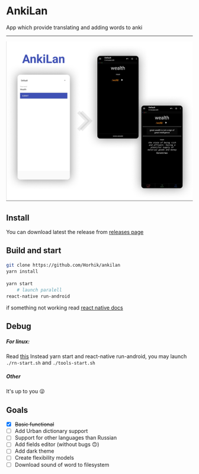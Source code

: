 # AnkiLan
App which provide translating and adding words to anki

- - -
 ![screenshot](./readme-files/screenshot1.png)
## Install
You can download latest the release from [releases page](https://github.com/Horhik/ankilan/releases)
## Build and start
```bash
git clone https://github.com/Horhik/ankilan
yarn install

yarn start
	# launch paralell
react-native run-android

```
if something not working read [react native docs](https://reactnative.dev/docs/getting-started)

## Debug
##### For linux:
Read [this](https://gist.github.com/Horhik/28c40259a79fabdd358822cede105c09#file-rn-redux-devtools-md)
Instead yarn start and react-native run-android, you may launch `./rn-start.sh` and `./tools-start.sh`
##### Other
It's up to you 😜

## Goals
- [x] ~~Basic functional~~
- [ ] Add Urban dictionary support
- [ ] Support for other languages than Russian
- [ ] Add fields editor (without bugs 🙃)
- [ ] Add dark theme
- [ ] Create flexibility models
- [ ] Download sound of word to filesystem
